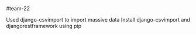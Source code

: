 #team-22

Used django-csvimport to import massive data
Install django-csvimport and djangorestframework using pip
